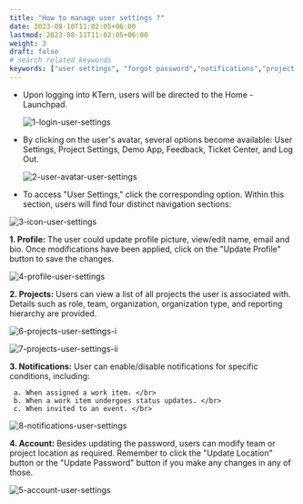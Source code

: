 ```yaml
---
title: "How to manage user settings ?"
date: 2023-08-10T11:02:05+06:00
lastmod: 2023-08-11T11:02:05+06:00
weight: 3
draft: false
# search related keywords
keywords: ["user settings", "forgot password","notifications","project settings"]
---
```


<ul>
<li>
Upon logging into KTern, users will be directed to the Home - Launchpad. 
</li>
 
![1-login-user-settings](https://storage.googleapis.com/ktern-public-files/product-documentation/Digital%20Projects/User%20Settings/1-login-user-settings.png)

<li>
By clicking on the user's avatar, several options become available: User Settings, Project Settings, Demo App, Feedback, Ticket Center, and Log Out.
</li>

![2-user-avatar-user-settings](https://storage.googleapis.com/ktern-public-files/product-documentation/Digital%20Projects/User%20Settings/2-user-avatar-user-settings.png)

<li>
To access "User Settings," click the corresponding option. Within this section, users will find four distinct navigation sections:
</li>
</ul>

![3-icon-user-settings](https://storage.googleapis.com/ktern-public-files/product-documentation/Digital%20Projects/User%20Settings/3-icon-user-settings.png)

**1. Profile:** The user could update profile picture, view/edit name, email and bio. Once modifications have been applied, click on the "Update Profile" button to save the changes.

![4-profile-user-settings](https://storage.googleapis.com/ktern-public-files/product-documentation/Digital%20Projects/User%20Settings/4-profile-user-settings.png)

**2. Projects:** Users can view a list of all projects the user is associated with. Details such as role, team, organization, organization type, and reporting hierarchy are provided.

![6-projects-user-settings-i](https://storage.googleapis.com/ktern-public-files/product-documentation/Digital%20Projects/User%20Settings/6-projects-user-settings-i.png)

![7-projects-user-settings-ii](https://storage.googleapis.com/ktern-public-files/product-documentation/Digital%20Projects/User%20Settings/7-projects-user-settings-ii.png)

**3. Notifications:** User can enable/disable notifications for specific conditions, including: 

     a. When assigned a work item. </br>
     b. When a work item undergoes status updates. </br>
     c. When invited to an event. </br>

![8-notifications-user-settings](https://storage.googleapis.com/ktern-public-files/product-documentation/Digital%20Projects/User%20Settings/8-notifications-user-settings.png)

**4. Account:** Besides updating the password, users can modify team or project location as required. Remember to click the "Update Location" button or the "Update Password" button if you make any changes in any of those.

![5-account-user-settings](https://storage.googleapis.com/ktern-public-files/product-documentation/Digital%20Projects/User%20Settings/5-account-user-settings.png)
